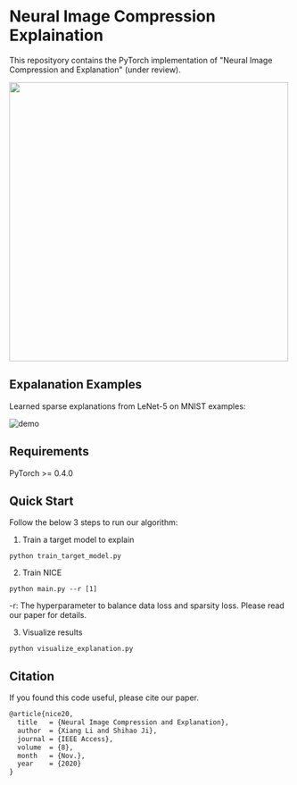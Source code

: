 # Neural Image Compression Explaination

This reposityory contains the PyTorch implementation of "Neural Image Compression and Explanation" (under review).

<img src="https://github.com/lxuniverse/neural-image-compression-explain_nice/blob/master/pic/Structure.png" width="500" class="center">

## Expalanation Examples
Learned sparse explanations from LeNet-5 on MNIST examples:

![demo](https://github.com/lxuniverse/neural-image-compression-explain_nice/blob/master/vis/masks.png)

## Requirements
PyTorch >= 0.4.0
    
## Quick Start
Follow the below 3 steps to run our algorithm:

1. Train a target model to explain
```
python train_target_model.py 
```

2. Train NICE

```
python main.py --r [1] 
```
-r: The hyperparameter to balance data loss and sparsity loss. Please read our paper for details.

3. Visualize results
```
python visualize_explanation.py
```

## Citation
If you found this code useful, please cite our paper.

```latex
@article{nice20,
  title   = {Neural Image Compression and Explanation},
  author  = {Xiang Li and Shihao Ji}, 
  journal = {IEEE Access},
  volume  = {8},
  month   = {Nov.},
  year    = {2020}
}
```
